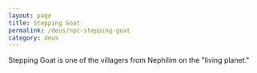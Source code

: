 ```yaml
---
layout: page
title: Stepping Goat
permalink: /deus/npc-stepping-goat
category: deus
---
```

Stepping Goat is one of the villagers from Nephilim on the &quot;living planet.&quot;
